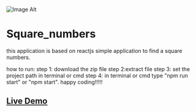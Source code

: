 ![Image Alt ](https://encrypted-tbn0.gstatic.com/images?q=tbn:ANd9GcQkal_MKdkr5Cq3bAZeb9i4iZvwvPLfitbyrA&s)

# Square_numbers
this application is based on reactjs
simple application to find a square numbers.

how to run:
step 1: download the zip file
step 2:extract file 
step 3: set the project path in terminal or cmd
step 4: in terminal or cmd type "npm run start" or "npm start".
happy coding!!!!!
## **[Live Demo]( https://anjan816.github.io/Square_numbers/)**
